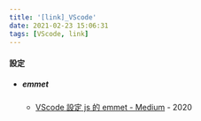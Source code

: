 ```yaml
---
title: '[link]_VScode'
date: 2021-02-23 15:06:31
tags: [VScode, link]
---
```


#### 設定
  - ##### emmet
    - [VScode 設定 js 的 emmet - Medium](https://chunchun0401.medium.com/vscode-%E8%A8%AD%E5%AE%9A-js-%E7%9A%84-emmet-609bcadfa40c) - 2020
